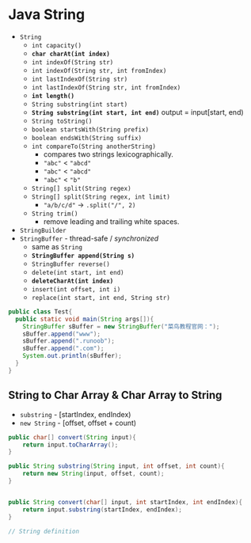<extoc></extoc>

# Java String

- `String`
    - `int capacity()`
    - **`char charAt(int index)`**
    - `int indexOf(String str)`
    - `int indexOf(String str, int fromIndex)`
    - `int lastIndexOf(String str)`
    - `int lastIndexOf(String str, int fromIndex)`
    - **`int length()`**
    - `String substring(int start)`
    - **`String substring(int start, int end)`** output = input[start, end)
    - `String toString()`
    - `boolean startsWith(String prefix)`
    - `boolean endsWith(String suffix)`
    - `int compareTo(String anotherString)`
        - compares two strings lexicographically.
        - `"abc"` < `"abcd"`
        - `"abc"` < `"abcd"`
        - `"abc"` < `"b"`
    - `String[] split(String regex)`
    - `String[] split(String regex, int limit)`
        - `"a/b/c/d"` -> `.split("/", 2)`
    - `String trim()`
        - remove leading and trailing white spaces.
- `StringBuilder`
- `StringBuffer` - thread-safe / *synchronized*
    - same as `String`
    - **`StringBuffer append(String s)`**
    - `StringBuffer reverse()`
    - `delete(int start, int end)`
    - **`deleteCharAt(int index)`**
    - `insert(int offset, int i)`
    - `replace(int start, int end, String str)`

```java
public class Test{
  public static void main(String args[]){
    StringBuffer sBuffer = new StringBuffer("菜鸟教程官网：");
    sBuffer.append("www");
    sBuffer.append(".runoob");
    sBuffer.append(".com");
    System.out.println(sBuffer);  
  }
}

```

## String to Char Array & Char Array to String

- `substring` - [startIndex, endIndex)
- `new String` - [offset, offset + count)

```java
public char[] convert(String input){
    return input.toCharArray();
}

public String substring(String input, int offset, int count){
    return new String(input, offset, count);
}


public String convert(char[] input, int startIndex, int endIndex){
    return input.substring(startIndex, endIndex);
}

// String definition

```